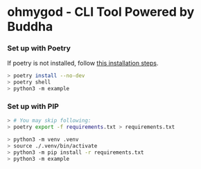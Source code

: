 # ohmygod - CLI Tool Powered by Buddha

### Set up with Poetry

If poetry is not installed, follow [this installation steps](https://python-poetry.org/docs/).

```bash
> poetry install --no-dev
> poetry shell
> python3 -m example
```

### Set up with PIP

```bash
> # You may skip following:
> poetry export -f requirements.txt > requirements.txt

> python3 -m venv .venv
> source ./.venv/bin/activate
> python3 -m pip install -r requirements.txt
> python3 -m example
```
